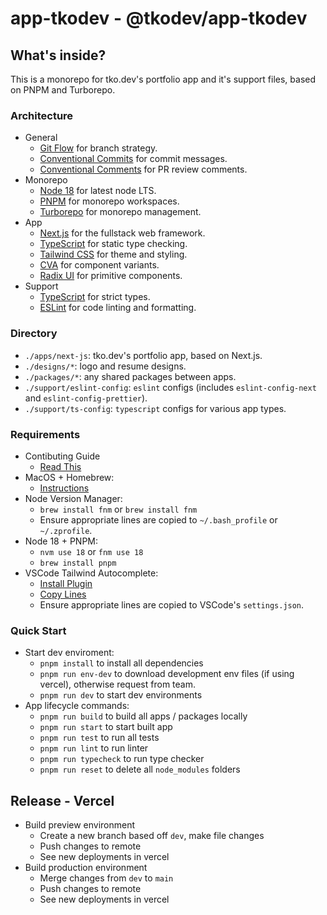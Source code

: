 # app-tkodev - @tkodev/app-tkodev

## What's inside?

This is a monorepo for tko.dev's portfolio app and it's support files, based on PNPM and Turborepo.


### Architecture

- General
  - [Git Flow](https://www.atlassian.com/git/tutorials/comparing-workflows/gitflow-workflow) for branch strategy.
  - [Conventional Commits](https://www.conventionalcommits.org/) for commit messages.
  - [Conventional Comments](https://conventionalcomments.org/) for PR review comments.
- Monorepo
  - [Node 18](https://nodejs.org/en/download/current) for latest node LTS.
  - [PNPM](https://pnpm.io/workspaces) for monorepo workspaces.
  - [Turborepo](https://turbo.build/repo/docs) for monorepo management.
- App
  - [Next.js](https://nextjs.org/) for the fullstack web framework.
  - [TypeScript](https://www.typescriptlang.org/) for static type checking.
  - [Tailwind CSS]([https](https://tailwindcss.com/)) for theme and styling.
  - [CVA](https://cva.style/docs) for component variants.
  - [Radix UI](https://www.radix-ui.com/) for primitive components.
- Support
  - [TypeScript](https://www.typescriptlang.org/) for strict types.
  - [ESLint](https://eslint.org/) for code linting and formatting.


### Directory

- `./apps/next-js`: tko.dev's portfolio app, based on Next.js.
- `./designs/*`: logo and resume designs.
- `./packages/*`: any shared packages between apps.
- `./support/eslint-config`: `eslint` configs (includes `eslint-config-next` and `eslint-config-prettier`).
- `./support/ts-config`: `typescript` configs for various app types.


### Requirements

- Contibuting Guide
  - [Read This](./CONTRIBUTING.md)
- MacOS + Homebrew:
  - [Instructions](https://brew.sh/)
- Node Version Manager: 
  - `brew install fnm` or `brew install fnm`
  - Ensure appropriate lines are copied to `~/.bash_profile` or `~/.zprofile`.
- Node 18 + PNPM: 
  - `nvm use 18` or `fnm use 18`
  - `brew install pnpm`
- VSCode Tailwind Autocomplete:
  - [Install Plugin](https://marketplace.visualstudio.com/items?itemName=bradlc.vscode-tailwindcss)
  - [Copy Lines](https://cva.style/docs/installation#tailwind-css) 
  - Ensure appropriate lines are copied to VSCode's `settings.json`.


### Quick Start

- Start dev enviroment:
  - `pnpm install` to install all dependencies
  - `pnpm run env-dev` to download development env files (if using vercel), otherwise request from team.
  - `pnpm run dev` to start dev environments 
- App lifecycle commands:
  - `pnpm run build` to build all apps / packages locally 
  - `pnpm run start` to start built app
  - `pnpm run test` to run all tests
  - `pnpm run lint` to run linter
  - `pnpm run typecheck` to run type checker
  - `pnpm run reset` to delete all `node_modules` folders


## Release - Vercel

- Build preview environment
  - Create a new branch based off `dev`, make file changes
  - Push changes to remote
  - See new deployments in vercel
- Build production environment
  - Merge changes from `dev` to `main`
  - Push changes to remote
  - See new deployments in vercel
